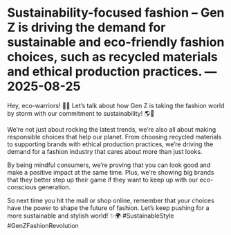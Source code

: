 # Sustainability-focused fashion – Gen Z is driving the demand for sustainable and eco-friendly fashion choices, such as recycled materials and ethical production practices. — 2025-08-25

Hey, eco-warriors! 🌿💚 Let’s talk about how Gen Z is taking the fashion world by storm with our commitment to sustainability! 🌎👗

We’re not just about rocking the latest trends, we’re also all about making responsible choices that help our planet. From choosing recycled materials to supporting brands with ethical production practices, we’re driving the demand for a fashion industry that cares about more than just looks.

By being mindful consumers, we’re proving that you can look good and make a positive impact at the same time. Plus, we’re showing big brands that they better step up their game if they want to keep up with our eco-conscious generation.

So next time you hit the mall or shop online, remember that your choices have the power to shape the future of fashion. Let’s keep pushing for a more sustainable and stylish world! ✨🌍 #SustainableStyle #GenZFashionRevolution